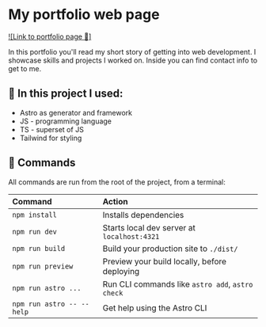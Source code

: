 # My portfolio web page

[![Link to portfolio page 👀]](https://portfolio-crofrank.vercel.app/)

In this portfolio you'll read my short story of getting into web development.
I showcase skills and projects I worked on.
Inside you can find contact info to get to me.

## 🚀 In this project I used:

- Astro as generator and framework
- JS - programming language
- TS - superset of JS
- Tailwind for styling

## 🧞 Commands

All commands are run from the root of the project, from a terminal:

| Command                   | Action                                           |
| :------------------------ | :----------------------------------------------- |
| `npm install`             | Installs dependencies                            |
| `npm run dev`             | Starts local dev server at `localhost:4321`      |
| `npm run build`           | Build your production site to `./dist/`          |
| `npm run preview`         | Preview your build locally, before deploying     |
| `npm run astro ...`       | Run CLI commands like `astro add`, `astro check` |
| `npm run astro -- --help` | Get help using the Astro CLI                     |
